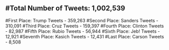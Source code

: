 #Total Number of Tweets: 1,002,539 
---
#First Place: Trump Tweets - 359,263
#Second Place: Sanders Tweets - 310,091
#Third Place: Cruz Tweets - 159,397
#Fourth Place: Clinton Tweets - 82,987
#Fifth Place: Rubio Tweets - 56,944
#Sixth Place: Jeb! Tweets - 12,921
#Seventh Place: Kasich Tweets - 12,431
#Last Place: Carson Tweets - 8,508
